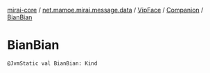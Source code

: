 [mirai-core](../../../index.md) / [net.mamoe.mirai.message.data](../../index.md) / [VipFace](../index.md) / [Companion](index.md) / [BianBian](./-bian-bian.md)

# BianBian

`@JvmStatic val BianBian: Kind`